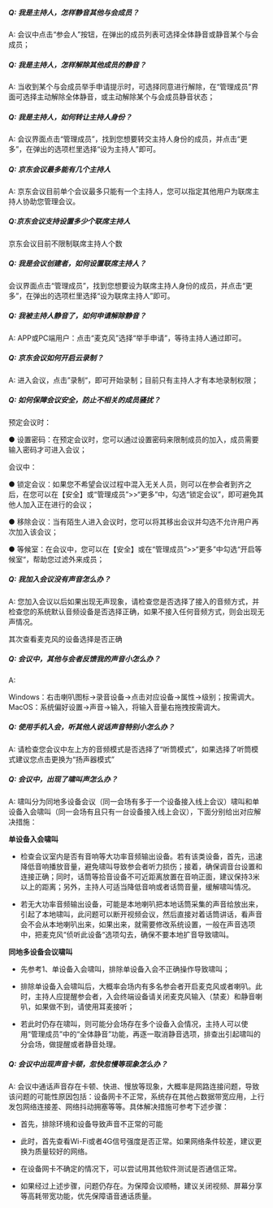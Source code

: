 ##### Q: 我是主持人，怎样静音其他与会成员？

A: 会议中点击“参会人”按钮，在弹出的成员列表可选择全体静音或静音某个与会成员；

##### Q: 我是主持人，怎样解除其他成员的静音？

A: 当收到某个与会成员举手申请提示时，可选择同意进行解除，在“管理成员”界面可选择主动解除全体静音，或主动解除某个与会成员静音状态；

##### Q: 我是主持人，如何转让主持人身份？

A: 会议界面点击“管理成员”，找到您想要转交主持人身份的成员，并点击“更多”，在弹出的选项栏里选择“设为主持人”即可。

##### Q: 京东会议最多能有几个主持人

A: 京东会议目前单个会议最多只能有一个主持人，您可以指定其他用户为联席主持人协助您管理会议。

##### Q:京东会议支持设置多少个联席主持人

京东会议目前不限制联席主持人个数

##### Q: 我是会议创建者，如何设置联席主持人？

会议界面点击“管理成员”，找到您想要设为联席主持人身份的成员，并点击“更多”，在弹出的选项栏里选择“设为联席主持人”即可。

##### Q: 我被主持人静音了，如何申请解除静音？

A: APP或PC端用户：点击“麦克风”选择“举手申请”，等待主持人通过即可。

##### Q: 京东会议如何开启云录制？

A: 进入会议，点击”录制“，即可开始录制；目前只有主持人才有本地录制权限；

##### Q: 如何保障会议安全，防止不相关的成员骚扰？

预定会议时：

● 设置密码：在预定会议时，您可以通过设置密码来限制成员的加入，成员需要输入密码才可进入会议；

会议中：

● 锁定会议：如果您不希望会议过程中混入无关人员，则可以在参会者到齐之后，在您可以在【安全】或“管理成员”>>“更多”中，勾选“锁定会议”，即可避免其他人加入正在进行的会议；

● 移除会议：当有陌生人进入会议时，您可以将其移出会议并勾选不允许用户再次加入该会议；

● 等候室：在会议中，您可以在【安全】或在“管理成员”>>“更多”中勾选“开启等候室“，帮助您过滤外来成员；

##### Q: 我加入会议没有声音怎么办？

A: 您加入会议以后如果出现无声现象，请检查您是否选择了接入的音频方式，并检查您的系统默认音频设备是否选择正确，如果不接入任何音频方式，则会出现无声情况。

其次查看麦克风的设备选择是否正确

##### Q: 会议中，其他与会者反馈我的声音小怎么办？

A: 

Windows：右击喇叭图标->录音设备->点击对应设备->属性->级别；按需调大。
MacOS：系统偏好设置->声音->输入，将输入音量右拖拽按需调大。

##### Q: 使用手机入会，听其他人说话声音特别小怎么办？

A: 请检查您会议中左上方的音频模式是否选择了“听筒模式”，如果选择了听筒模式建议您点击更换为“扬声器模式”

##### Q: 会议中，出现了啸叫声怎么办？

A: 啸叫分为同地多设备会议（同一会场有多于一个设备接入线上会议）啸叫和单设备入会啸叫（同一会场有且只有一台设备接入线上会议），下面分别给出对应解决措施：

**单设备入会啸叫**

- 检查会议室内是否有音响等大功率音频输出设备。若有该类设备，首先，迅速降低音响播放音量，避免啸叫导致参会者听力损伤；接着，确保调音台设置和连接正确；同时，话筒等拾音设备不可近距离放置在音响正面，建议保持3米以上的距离；另外，主持人可适当降低音响或者话筒音量，缓解啸叫情况。

- 若无大功率音频输出设备，可能是本地喇叭把本地话筒采集的声音给放出来，引起了本地啸叫，此问题可以断开视频会议，然后直接对着话筒讲话，看声音会不会从本地喇叭出来，如果出来，就需要修改系统设置，一般在声音选项中，把麦克风“侦听此设备“选项勾去，确保不要本地扩音导致啸叫。

**同地多设备会议啸叫**

- 先参考1、单设备入会啸叫，排除单设备入会不正确操作导致啸叫；

- 排除单设备入会啸叫后，大概率会场内有多名参会者开启麦克风或者喇叭。此时，主持人应提醒参会者，入会终端设备请关闭麦克风输入（禁麦）和静音喇叭，如果做不到，请使用耳麦接听；

- 若此时仍存在啸叫，则可能分会场存在多个设备入会情况，主持人可以使用“管理成员”中的“全体静音”功能，再逐一取消静音选项，排查出引起啸叫的分会场，做提醒或者静音处理。

##### Q: 会议中出现声音卡顿，忽快忽慢等现象怎么办？

A: 会议中通话声音存在卡顿、快进、慢放等现象，大概率是网路连接问题，导致该问题的可能性原因包括：设备网卡不正常，系统存在其他占数据带宽应用，上行发包网络连接差、网络抖动拥塞等等。具体解决措施可参考下述步骤：

- 首先，排除环境和设备导致声音不正常的可能

- 此时，首先查看Wi-Fi或者4G信号强度是否正常。如果网络条件较差，建议更换为质量较好的网络。

- 在设备网卡不确定的情况下，可以尝试用其他软件测试是否通信正常。

- 如果经过上述步骤，问题仍存在。为保障会议顺畅，建议关闭视频、屏幕分享等高耗带宽功能，优先保障语音通话质量。

 

 
